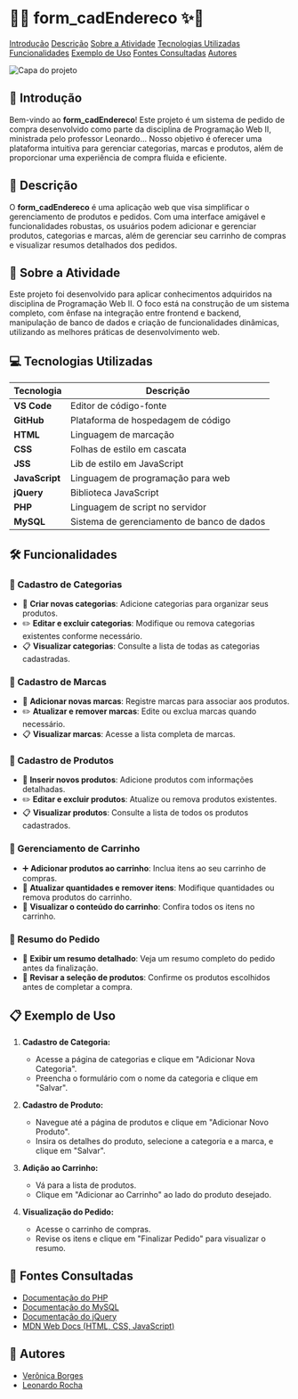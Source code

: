 #   🎀✨ form_cadEndereco ✨🎀
 
[Introdução](#-introdu%C3%A7%C3%A3o)
[Descrição](#-descri%C3%A7%C3%A3o)
[Sobre a Atividade](#-sobre-a-atividade)
[Tecnologias Utilizadas](#-tecnologias-utilizadas)
[Funcionalidades](#%EF%B8%8F-funcionalidades)
[Exemplo de Uso](#-exemplo-de-uso)
[Fontes Consultadas](#-fontes-consultadas )
[Autores](#-autores)

![Capa do projeto]()

## 📌 Introdução
Bem-vindo ao **form_cadEndereco**! Este projeto é um sistema de pedido de compra desenvolvido como parte da disciplina de Programação Web II, ministrada pelo professor Leonardo... Nosso objetivo é oferecer uma plataforma intuitiva para gerenciar categorias, marcas e produtos, além de proporcionar uma experiência de compra fluida e eficiente.

## 📖 Descrição
O **form_cadEndereco** é uma aplicação web que visa simplificar o gerenciamento de produtos e pedidos. Com uma interface amigável e funcionalidades robustas, os usuários podem adicionar e gerenciar produtos, categorias e marcas, além de gerenciar seu carrinho de compras e visualizar resumos detalhados dos pedidos.

## 🌼 Sobre a Atividade
Este projeto foi desenvolvido para aplicar conhecimentos adquiridos na disciplina de Programação Web II. O foco está na construção de um sistema completo, com ênfase na integração entre frontend e backend, manipulação de banco de dados e criação de funcionalidades dinâmicas, utilizando as melhores práticas de desenvolvimento web.

## 💻 Tecnologias Utilizadas

| Tecnologia         | Descrição                         |
|--------------------|-----------------------------------|
| **VS Code**        | Editor de código-fonte            |
| **GitHub**         | Plataforma de hospedagem de código|
| **HTML**           | Linguagem de marcação             |
| **CSS**            | Folhas de estilo em cascata       |
| **JSS**            | Lib de estilo em JavaScript       |
| **JavaScript**     | Linguagem de programação para web |
| **jQuery**         | Biblioteca JavaScript             |
| **PHP**            | Linguagem de script no servidor   |
| **MySQL**          | Sistema de gerenciamento de banco de dados|

## 🛠️ Funcionalidades

### 📂 Cadastro de Categorias
- 📝 **Criar novas categorias**: Adicione categorias para organizar seus produtos.
- ✏️ **Editar e excluir categorias**: Modifique ou remova categorias existentes conforme necessário.
- 📋 **Visualizar categorias**: Consulte a lista de todas as categorias cadastradas.

### 📂 Cadastro de Marcas
- 📝 **Adicionar novas marcas**: Registre marcas para associar aos produtos.
- ✏️ **Atualizar e remover marcas**: Edite ou exclua marcas quando necessário.
- 📋 **Visualizar marcas**: Acesse a lista completa de marcas.

### 📂 Cadastro de Produtos
- 📝 **Inserir novos produtos**: Adicione produtos com informações detalhadas.
- ✏️ **Editar e excluir produtos**: Atualize ou remova produtos existentes.
- 📋 **Visualizar produtos**: Consulte a lista de todos os produtos cadastrados.

### 🛒 Gerenciamento de Carrinho
- ➕ **Adicionar produtos ao carrinho**: Inclua itens ao seu carrinho de compras.
- 🔄 **Atualizar quantidades e remover itens**: Modifique quantidades ou remova produtos do carrinho.
- 🛒 **Visualizar o conteúdo do carrinho**: Confira todos os itens no carrinho.

### 📄 Resumo do Pedido
- 🧾 **Exibir um resumo detalhado**: Veja um resumo completo do pedido antes da finalização.
- 👀 **Revisar a seleção de produtos**: Confirme os produtos escolhidos antes de completar a compra.

## 📋 Exemplo de Uso

1. **Cadastro de Categoria:**
   - Acesse a página de categorias e clique em "Adicionar Nova Categoria".
   - Preencha o formulário com o nome da categoria e clique em "Salvar".

2. **Cadastro de Produto:**
   - Navegue até a página de produtos e clique em "Adicionar Novo Produto".
   - Insira os detalhes do produto, selecione a categoria e a marca, e clique em "Salvar".

3. **Adição ao Carrinho:**
   - Vá para a lista de produtos.
   - Clique em "Adicionar ao Carrinho" ao lado do produto desejado.

4. **Visualização do Pedido:**
   - Acesse o carrinho de compras.
   - Revise os itens e clique em "Finalizar Pedido" para visualizar o resumo.

## 🔗 Fontes Consultadas 
- [Documentação do PHP](https://www.php.net/docs.php)
- [Documentação do MySQL](https://dev.mysql.com/doc/)
- [Documentação do jQuery](https://api.jquery.com/)
- [MDN Web Docs (HTML, CSS, JavaScript)](https://developer.mozilla.org/)

## 💖 Autores
- [Verônica Borges](https://github.com/okayVeronica)
- [Leonardo Rocha](https://github.com/usuario_colaborador)
